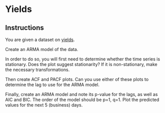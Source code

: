 # Yields

## Instructions

You are given a dataset on [yields](https://en.wikipedia.org/wiki/Yield_(finance)). 

Create an ARMA model of the data. 

In order to do so, you will first need to determine whether the time series is stationary. Does the plot suggest stationarity? If it is non-stationary, make the necessary transformations.

Then create ACF and PACF plots. Can you use either of these plots to determine the lag to use for the ARMA model. 

Finally, create an ARMA model and note its p-value for the lags, as well as AIC and BIC. The order of the model should be p=1, q=1. Plot the predicted values for the next 5 (business) days.



